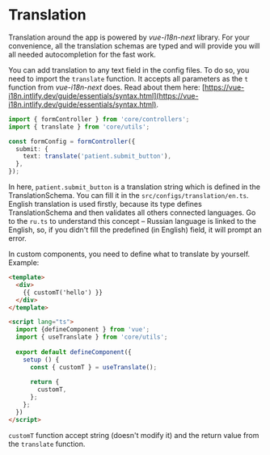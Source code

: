 # Translation

Translation around the app is powered by *vue-i18n-next* library. For your convenience, all the translation
schemas are typed and will provide you will all needed autocompletion for the fast work.

You can add translation to any text field in the config files. To do so, you need to import the `translate`
function. It accepts all parameters as the `t` function from *vue-i18n-next* does. Read about them here:
[https://vue-i18n.intlify.dev/guide/essentials/syntax.html](https://vue-i18n.intlify.dev/guide/essentials/syntax.html).

```ts
import { formController } from 'core/controllers';
import { translate } from 'core/utils';

const formConfig = formController({
  submit: {
    text: translate('patient.submit_button'),
  },
});
```

In here, `patient.submit_button` is a translation string which is defined in the TranslationSchema. You can
fill it in the `src/configs/translation/en.ts`. English translation is used firstly, because its type defines
TranslationSchema and then validates all others connected languages. Go to the `ru.ts` to understand this concept – 
Russian language is linked to the English, so, if you didn't fill the predefined (in English) field, it will
prompt an error.

In custom components, you need to define what to translate by yourself. Example:

```html
<template>
  <div>
    {{ customT('hello') }}
  </div>
</template>

<script lang="ts">
  import {defineComponent } from 'vue';
  import { useTranslate } from 'core/utils';
  
  export default defineComponent({
    setup () {
      const { customT } = useTranslate();
      
      return {
        customT,
      };
    };
  })
</script>
```

`customT` function accept string (doesn't modify it) and the return value from the `translate` function.
